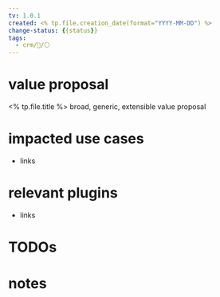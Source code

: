 ```yaml
---
tv: 1.0.1
created: <% tp.file.creation_date(format="YYYY-MM-DD") %>
change-status: {{status}}
tags:
  - crm/🌱/⚪
---
```

 
# value proposal
<% tp.file.title %>
broad, generic, extensible value proposal

# impacted use cases
- links

# relevant plugins
- links

# TODOs

# notes







